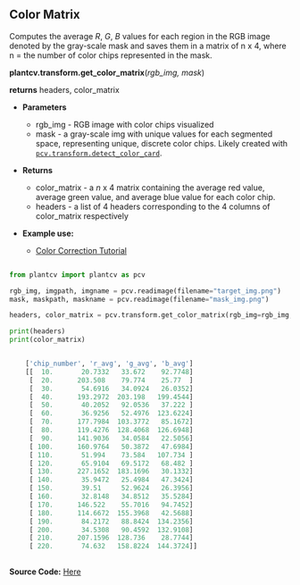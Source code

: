 ## Color Matrix

Computes the average *R*, *G*, *B* values for each region in the RGB image denoted by the gray-scale mask and saves them in a matrix of n x 4, where n = the number of color chips represented in the mask.

**plantcv.transform.get_color_matrix**(*rgb_img, mask*)

**returns** headers, color_matrix

- **Parameters**
    - rgb_img - RGB image with color chips visualized
    - mask    - a gray-scale img with unique values for each segmented space, representing unique, discrete color chips. Likely created with [`pcv.transform.detect_color_card`](transform_detect_color_card.md). 

- **Returns**
    - color_matrix - a *n* x 4 matrix containing the average red value, average green value, and average blue value for each color chip.
    - headers      - a list of 4 headers corresponding to the 4 columns of color_matrix respectively

- **Example use:**
    - [Color Correction Tutorial](tutorials/transform_color_correction_tutorial.md)
    
```python

from plantcv import plantcv as pcv

rgb_img, imgpath, imgname = pcv.readimage(filename="target_img.png")
mask, maskpath, maskname = pcv.readimage(filename="mask_img.png")

headers, color_matrix = pcv.transform.get_color_matrix(rgb_img=rgb_img, mask=mask)

print(headers)
print(color_matrix)


    ['chip_number', 'r_avg', 'g_avg', 'b_avg']
    [[  10.       20.7332   33.672    92.7748]
     [  20.      203.508    79.774    25.77  ]
     [  30.       54.6916   34.0924   26.0352]
     [  40.      193.2972  203.198   199.4544]
     [  50.       40.2052   92.0536   37.222 ]
     [  60.       36.9256   52.4976  123.6224]
     [  70.      177.7984  103.3772   85.1672]
     [  80.      119.4276  128.4068  126.6948]
     [  90.      141.9036   34.0584   22.5056]
     [ 100.      160.9764   50.3872   47.6984]
     [ 110.       51.994    73.584   107.734 ]
     [ 120.       65.9104   69.5172   68.482 ]
     [ 130.      227.1652  183.1696   30.1332]
     [ 140.       35.9472   25.4984   47.3424]
     [ 150.       39.51     52.9624   26.3956]
     [ 160.       32.8148   34.8512   35.5284]
     [ 170.      146.522    55.7016   94.7452]
     [ 180.      114.6672  155.3968   42.5688]
     [ 190.       84.2172   88.8424  134.2356]
     [ 200.       34.5308   90.4592  132.9108]
     [ 210.      207.1596  128.736    28.7744]
     [ 220.       74.632   158.8224  144.3724]]
     
```
**Source Code:** [Here](https://github.com/danforthcenter/plantcv/blob/main/plantcv/plantcv/transform/color_correction.py)

